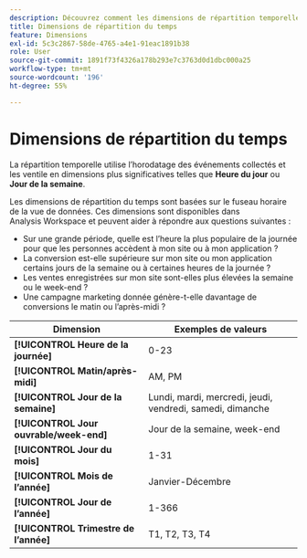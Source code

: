 ```yaml
---
description: Découvrez comment les dimensions de répartition temporelle prennent l’horodatage des événements collectés et les divisent en dimensions plus significatives telles que l’heure du jour ou le jour de la semaine.
title: Dimensions de répartition du temps
feature: Dimensions
exl-id: 5c3c2867-58de-4765-a4e1-91eac1891b38
role: User
source-git-commit: 1891f73f4326a178b293e7c3763d0d1dbc000a25
workflow-type: tm+mt
source-wordcount: '196'
ht-degree: 55%

---
```


# Dimensions de répartition du temps

La répartition temporelle utilise l’horodatage des événements collectés et les ventile en dimensions plus significatives telles que **Heure du jour** ou **Jour de la semaine**.

Les dimensions de répartition du temps sont basées sur le fuseau horaire de la vue de données. Ces dimensions sont disponibles dans Analysis Workspace et peuvent aider à répondre aux questions suivantes :

* Sur une grande période, quelle est l’heure la plus populaire de la journée pour que les personnes accèdent à mon site ou à mon application ?
* La conversion est-elle supérieure sur mon site ou mon application certains jours de la semaine ou à certaines heures de la journée ?
* Les ventes enregistrées sur mon site sont-elles plus élevées la semaine ou le week-end ?
* Une campagne marketing donnée génère-t-elle davantage de conversions le matin ou l’après-midi ?

| Dimension | Exemples de valeurs |
|--- |--- |
| **[!UICONTROL Heure de la journée]** | 0-23 |
| **[!UICONTROL Matin/après-midi]** | AM, PM |
| **[!UICONTROL Jour de la semaine]** | Lundi, mardi, mercredi, jeudi, vendredi, samedi, dimanche |
| **[!UICONTROL Jour ouvrable/week-end]** | Jour de la semaine, week-end |
| **[!UICONTROL Jour du mois]** | 1-31 |
| **[!UICONTROL Mois de l’année]** | Janvier-Décembre |
| **[!UICONTROL Jour de l’année]** | 1-366 |
| **[!UICONTROL Trimestre de l’année]** | T1, T2, T3, T4 |
